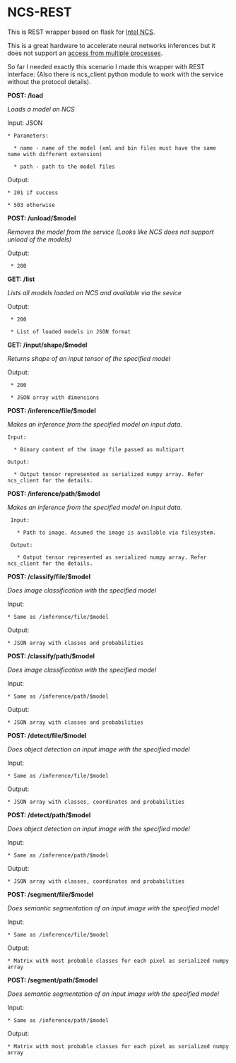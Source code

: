 # NCS-REST

This is REST wrapper based on flask for [Intel NCS](https://software.intel.com/en-us/articles/run-intel-openvino-models-on-intel-neural-compute-stick-2).

This is a great hardware to accelerate neural networks inferences but it does not support an [access from multiple processes](https://docs.openvinotoolkit.org/2019_R1.1/_docs_IE_DG_supported_plugins_MYRIAD.html#supported_configuration_parameters").

So far I needed exactly this scenario I made this wrapper with REST interface:
(Also there is ncs_client python module to work with the service without the protocol details).

**POST: /load**

  *Loads a model on NCS*
  
  Input: JSON 
  
    * Parameters:
    
      * name - name of the model (xml and bin files must have the same name with different extension)
      
      * path - path to the model files
      
  Output:
  
    * 201 if success
    
    * 503 otherwise
    
 **POST: /unload/$model**
  
   *Removes the model from the service (Looks like NCS does not support unload of the models)*
   
   Output: 
   
     * 200
 
 **GET: /list**
 
   *Lists all models loaded on NCS and available via the sevice*
   
   Output:
   
     * 200
     
     * List of loaded models in JSON format
     
 **GET: /input/shape/$model** 
  
   *Returns shape of an input tensor of the specified model*
   
   Output:
   
     * 200
     
     * JSON array with dimensions 

  **POST: /inference/file/$model**
  
   *Makes an inference from the specified model on input data.*
  
    Input:
    
      * Binary content of the image file passed as multipart
    
    Output:
    
      * Output tensor represented as serialized numpy array. Refer ncs_client for the details.
 
   **POST: /inference/path/$model**
   
   *Makes an inference from the specified model on input data.*
  
     Input:
     
       * Path to image. Assumed the image is available via filesystem.
    
     Output:
     
       * Output tensor represented as serialized numpy array. Refer ncs_client for the details.
 
 **POST: /classify/file/$model**
  
  *Does image classification with the specified model*
  
  Input:
  
    * Same as /inference/file/$model
  
  Output:
  
    * JSON array with classes and probabilities
 
 **POST: /classify/path/$model**
  
  *Does image classification with the specified model*
  
  Input:
  
    * Same as /inference/path/$model
    
  Output:
  
    * JSON array with classes and probabilities
 
 **POST: /detect/file/$model**
  
  *Does object detection on input image with the specified model*
  
  Input:
  
    * Same as /inference/file/$model
  
  Output:
  
    * JSON array with classes, coordinates and probabilities
 
 **POST: /detect/path/$model**
  
  *Does object detection on input image with the specified model*
  
  Input:
  
    * Same as /inference/path/$model
  
  Output:
  
    * JSON array with classes, coordinates and probabilities
 
 **POST: /segment/file/$model**
  
  *Does semantic segmentation of an input image with the specified model*
  
  Input:
  
    * Same as /inference/file/$model
  
  Output:
  
    * Matrix with most probable classes for each pixel as serialized numpy array
 
 **POST: /segment/path/$model**
  
  *Does semantic segmentation of an input image with the specified model*
  
  Input:
  
    * Same as /inference/path/$model
  
  Output:
  
    * Matrix with most probable classes for each pixel as serialized numpy array
